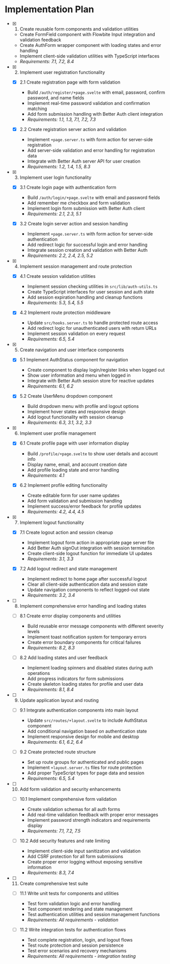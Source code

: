 # Implementation Plan

- [x] 1. Create reusable form components and validation utilities
  - Create FormField component with Flowbite Input integration and validation feedback
  - Create AuthForm wrapper component with loading states and error handling
  - Implement client-side validation utilities with TypeScript interfaces
  - _Requirements: 7.1, 7.2, 8.4_

- [x] 2. Implement user registration functionality
  - [x] 2.1 Create registration page with form validation
    - Build `/auth/register/+page.svelte` with email, password, confirm password, and name fields
    - Implement real-time password validation and confirmation matching
    - Add form submission handling with Better Auth client integration
    - _Requirements: 1.1, 1.3, 7.1, 7.2, 7.3_

  - [x] 2.2 Create registration server action and validation
    - Implement `+page.server.ts` with form action for server-side registration
    - Add server-side validation and error handling for registration data
    - Integrate with Better Auth server API for user creation
    - _Requirements: 1.2, 1.4, 1.5, 8.3_

- [x] 3. Implement user login functionality
  - [x] 3.1 Create login page with authentication form
    - Build `/auth/login/+page.svelte` with email and password fields
    - Add remember me checkbox and form validation
    - Implement login form submission with Better Auth client
    - _Requirements: 2.1, 2.3, 5.1_

  - [x] 3.2 Create login server action and session handling
    - Implement `+page.server.ts` with form action for server-side authentication
    - Add redirect logic for successful login and error handling
    - Integrate session creation and validation with Better Auth
    - _Requirements: 2.2, 2.4, 2.5, 5.2_

- [x] 4. Implement session management and route protection
  - [x] 4.1 Create session validation utilities
    - Implement session checking utilities in `src/lib/auth-utils.ts`
    - Create TypeScript interfaces for user session and auth state
    - Add session expiration handling and cleanup functions
    - _Requirements: 5.3, 5.4, 5.5_

  - [x] 4.2 Implement route protection middleware
    - Update `src/hooks.server.ts` to handle protected route access
    - Add redirect logic for unauthenticated users with return URLs
    - Implement session validation on every request
    - _Requirements: 6.5, 5.4_

- [x] 5. Create navigation and user interface components
  - [x] 5.1 Implement AuthStatus component for navigation
    - Create component to display login/register links when logged out
    - Show user information and menu when logged in
    - Integrate with Better Auth session store for reactive updates
    - _Requirements: 6.1, 6.2_

  - [x] 5.2 Create UserMenu dropdown component
    - Build dropdown menu with profile and logout options
    - Implement hover states and responsive design
    - Add logout functionality with session cleanup
    - _Requirements: 6.3, 3.1, 3.2, 3.3_

- [x] 6. Implement user profile management
  - [x] 6.1 Create profile page with user information display
    - Build `/profile/+page.svelte` to show user details and account info
    - Display name, email, and account creation date
    - Add profile loading state and error handling
    - _Requirements: 4.1_

  - [x] 6.2 Implement profile editing functionality
    - Create editable form for user name updates
    - Add form validation and submission handling
    - Implement success/error feedback for profile updates
    - _Requirements: 4.2, 4.4, 4.5_

- [x] 7. Implement logout functionality
  - [x] 7.1 Create logout action and session cleanup
    - Implement logout form action in appropriate page server file
    - Add Better Auth signOut integration with session termination
    - Create client-side logout function for immediate UI updates
    - _Requirements: 3.1, 3.3_

  - [x] 7.2 Add logout redirect and state management
    - Implement redirect to home page after successful logout
    - Clear all client-side authentication data and session state
    - Update navigation components to reflect logged-out state
    - _Requirements: 3.2, 3.4_

- [ ] 8. Implement comprehensive error handling and loading states
  - [ ] 8.1 Create error display components and utilities
    - Build reusable error message components with different severity levels
    - Implement toast notification system for temporary errors
    - Create error boundary components for critical failures
    - _Requirements: 8.2, 8.3_

  - [ ] 8.2 Add loading states and user feedback
    - Implement loading spinners and disabled states during auth operations
    - Add progress indicators for form submissions
    - Create skeleton loading states for profile and user data
    - _Requirements: 8.1, 8.4_

- [ ] 9. Update application layout and routing
  - [ ] 9.1 Integrate authentication components into main layout
    - Update `src/routes/+layout.svelte` to include AuthStatus component
    - Add conditional navigation based on authentication state
    - Implement responsive design for mobile and desktop
    - _Requirements: 6.1, 6.2, 6.4_

  - [ ] 9.2 Create protected route structure
    - Set up route groups for authenticated and public pages
    - Implement `+layout.server.ts` files for route protection
    - Add proper TypeScript types for page data and session
    - _Requirements: 6.5, 5.4_

- [ ] 10. Add form validation and security enhancements
  - [ ] 10.1 Implement comprehensive form validation
    - Create validation schemas for all auth forms
    - Add real-time validation feedback with proper error messages
    - Implement password strength indicators and requirements display
    - _Requirements: 7.1, 7.2, 7.5_

  - [ ] 10.2 Add security features and rate limiting
    - Implement client-side input sanitization and validation
    - Add CSRF protection for all form submissions
    - Create proper error logging without exposing sensitive information
    - _Requirements: 8.3, 7.4_

- [ ] 11. Create comprehensive test suite
  - [ ] 11.1 Write unit tests for components and utilities
    - Test form validation logic and error handling
    - Test component rendering and state management
    - Test authentication utilities and session management functions
    - _Requirements: All requirements - validation_

  - [ ] 11.2 Write integration tests for authentication flows
    - Test complete registration, login, and logout flows
    - Test route protection and session persistence
    - Test error scenarios and recovery mechanisms
    - _Requirements: All requirements - integration testing_
